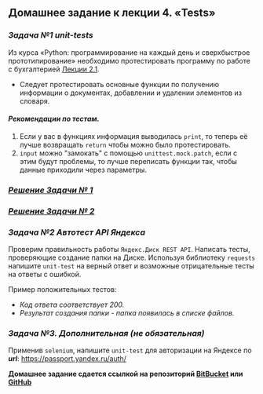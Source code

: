 ## Домашнее задание к лекции 4. «Tests»

### **_Задача №1 unit-tests_**

Из курса «Python: программирование на каждый день и сверхбыстрое прототипирование» необходимо протестировать программу 
по работе с бухгалтерией [Лекции 2.1](https://github.com/FirstSingleheart/Module-3---Professional-work-with-Python/blob/master/Unittest/src.py). 

- Следует протестировать основные функции по получению информации о документах, добавлении и удалении элементов из словаря.

#### _**Рекомендации по тестам.**_

1. Если у вас в функциях информация выводилась `print`, то теперь её лучше возвращать `return` чтобы можно было протестировать.
2. `input` можно "замокать" с помощью `unittest.mock.patch`, если с этим будут проблемы, то лучше переписать функции так, 
чтобы данные приходили через параметры.

### [_Решение Задачи № 1_](https://github.com/FirstSingleheart/Module-3---Professional-work-with-Python/blob/master/Unittest/Test_src.py)
### [_Решение Задачи № 2_](https://github.com/FirstSingleheart/Module-3---Professional-work-with-Python/blob/master/Unittest/Test_Yandex_service.py)

### **_Задача №2 Автотест API Яндекса_**

Проверим правильность работы `Яндекс.Диск REST API`. Написать тесты, проверяющие создание папки на Диске.
Используя библиотеку `requests` напишите `unit-test` на верный ответ и возможные отрицательные тесты на ответы с ошибкой.

Пример положительных тестов:


- _Код ответа соответствует 200._
- _Результат создания папки - папка появилась в списке файлов._


### _**Задача №3. Дополнительная (не обязательная)**_

Применив `selenium`, напишите `unit-test` для авторизации на Яндексе по **_url_**: https://passport.yandex.ru/auth/

**Домашнее задание сдается ссылкой на репозиторий [BitBucket](https://bitbucket.org/) или [GitHub](https://github.com/)**